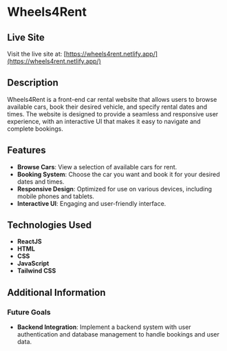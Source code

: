 # Wheels4Rent

## Live Site

Visit the live site at: [https://wheels4rent.netlify.app/](https://wheels4rent.netlify.app/)


## Description

Wheels4Rent is a front-end car rental website that allows users to browse available cars, book their desired vehicle, and specify rental dates and times. The website is designed to provide a seamless and responsive user experience, with an interactive UI that makes it easy to navigate and complete bookings.

## Features

- **Browse Cars**: View a selection of available cars for rent.
- **Booking System**: Choose the car you want and book it for your desired dates and times.
- **Responsive Design**: Optimized for use on various devices, including mobile phones and tablets.
- **Interactive UI**: Engaging and user-friendly interface.


## Technologies Used

- **ReactJS**
- **HTML**
- **CSS**
- **JavaScript**
- **Tailwind CSS**

## Additional Information

### Future Goals
- **Backend Integration**: Implement a backend system with user authentication and database management to handle bookings and user data.
